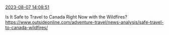 [2023-08-07 14:08:51](https://mstdn.social/@hill_wanderer/110848726262360939)

Is It Safe to Travel to Canada Right Now with the Wildfires? <a href="https://www.outsideonline.com/adventure-travel/news-analysis/safe-travel-to-canada-wildfires/" target="_blank" rel="nofollow noopener noreferrer" translate="no">https://www.outsideonline.com/adventure-travel/news-analysis/safe-travel-to-canada-wildfires/</a>